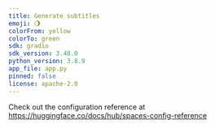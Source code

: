 ```yaml
---
title: Generate subtitles
emoji: 🌖
colorFrom: yellow
colorTo: green
sdk: gradio
sdk_version: 3.48.0
python_version: 3.8.9
app_file: app.py
pinned: false
license: apache-2.0
---
```


Check out the configuration reference at https://huggingface.co/docs/hub/spaces-config-reference
